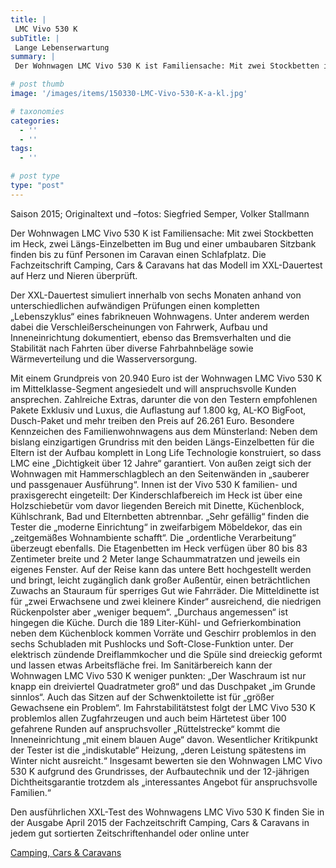 ```yaml
---
title: |
 LMC Vivo 530 K
subTitle: |
 Lange Lebenserwartung
summary: |
 Der Wohnwagen LMC Vivo 530 K ist Familiensache: Mit zwei Stockbetten im Heck, zwei Längs-Einzelbetten im Bug und einer umbaubaren Sitzbank finden bis zu fünf Personen im Caravan einen Schlafplatz. Die Fachzeitschrift Camping, Cars & Caravans hat das Modell im XXL-Dauertest auf Herz und Nieren überprüft.

# post thumb
image: '/images/items/150330-LMC-Vivo-530-K-a-kl.jpg'

# taxonomies
categories: 
  - ''
  - ''
tags:
  - ''

# post type
type: "post"
---
```


Saison 2015; Originaltext und –fotos: Siegfried Semper, Volker Stallmann  

Der Wohnwagen LMC Vivo 530 K ist Familiensache: Mit zwei Stockbetten im Heck, zwei Längs-Einzelbetten im Bug und einer umbaubaren Sitzbank finden bis zu fünf Personen im Caravan einen Schlafplatz. Die Fachzeitschrift Camping, Cars & Caravans hat das Modell im XXL-Dauertest auf Herz und Nieren überprüft.  

Der XXL-Dauertest simuliert innerhalb von sechs Monaten anhand von unterschiedlichen aufwändigen Prüfungen einen kompletten „Lebenszyklus“ eines fabrikneuen Wohnwagens. Unter anderem werden dabei die Verschleißerscheinungen von Fahrwerk, Aufbau und Inneneinrichtung dokumentiert, ebenso das Bremsverhalten und die Stabilität nach Fahrten über diverse Fahrbahnbeläge sowie Wärmeverteilung und die Wasserversorgung.  

Mit einem Grundpreis von 20.940 Euro ist der Wohnwagen LMC Vivo 530 K im Mittelklasse-Segment angesiedelt und will anspruchsvolle Kunden ansprechen. Zahlreiche Extras, darunter die von den Testern empfohlenen Pakete Exklusiv und Luxus, die Auflastung auf 1.800 kg, AL-KO BigFoot, Dusch-Paket und mehr treiben den Preis auf 26.261 Euro. Besondere Kennzeichen des Familienwohnwagens aus dem Münsterland: Neben dem bislang einzigartigen Grundriss mit den beiden Längs-Einzelbetten für die Eltern ist der Aufbau komplett in Long Life Technologie konstruiert, so dass LMC eine „Dichtigkeit über 12 Jahre“ garantiert. Von außen zeigt sich der Wohnwagen mit Hammerschlagblech an den Seitenwänden in „sauberer und passgenauer Ausführung“. Innen ist der Vivo 530 K familien- und praxisgerecht eingeteilt: Der Kinderschlafbereich im Heck ist über eine Holzschiebetür vom davor liegenden Bereich mit Dinette, Küchenblock, Kühlschrank, Bad und Elternbetten abtrennbar. „Sehr gefällig“ finden die Tester die „moderne Einrichtung“ in zweifarbigem Möbeldekor, das ein „zeitgemäßes Wohnambiente schafft“. Die „ordentliche Verarbeitung“ überzeugt ebenfalls. Die Etagenbetten im Heck verfügen über 80 bis 83 Zentimeter breite und 2 Meter lange Schaummatratzen und jeweils ein eigenes Fenster. Auf der Reise kann das untere Bett hochgestellt werden und bringt, leicht zugänglich dank großer Außentür, einen beträchtlichen Zuwachs an Stauraum für sperriges Gut wie Fahrräder. Die Mitteldinette ist für „zwei Erwachsene und zwei kleinere Kinder“ ausreichend, die niedrigen Rückenpolster aber „weniger bequem“. „Durchaus angemessen“ ist hingegen die Küche. Durch die 189 Liter-Kühl- und Gefrierkombination neben dem Küchenblock kommen Vorräte und Geschirr problemlos in den sechs Schubladen mit Pushlocks und Soft-Close-Funktion unter. Der elektrisch zündende Dreiflammkocher und die Spüle sind dreieckig geformt und lassen etwas Arbeitsfläche frei. Im Sanitärbereich kann der Wohnwagen LMC Vivo 530 K weniger punkten: „Der Waschraum ist nur knapp ein dreiviertel Quadratmeter groß“ und das Duschpaket „im Grunde sinnlos“. Auch das Sitzen auf der Schwenktoilette ist für „größer Gewachsene ein Problem“. Im Fahrstabilitätstest folgt der LMC Vivo 530 K problemlos allen Zugfahrzeugen und auch beim Härtetest über 100 gefahrene Runden auf anspruchsvoller „Rüttelstrecke“ kommt die Inneneinrichtung „mit einem blauen Auge“ davon. Wesentlicher Kritikpunkt der Tester ist die „indiskutable“ Heizung, „deren Leistung spätestens im Winter nicht ausreicht.“ Insgesamt bewerten sie den Wohnwagen LMC Vivo 530 K aufgrund des Grundrisses, der Aufbautechnik und der 12-jährigen Dichtheitsgarantie trotzdem als „interessantes Angebot für anspruchsvolle Familien.“  

Den ausführlichen XXL-Test des Wohnwagens LMC Vivo 530 K finden Sie in der Ausgabe April 2015 der Fachzeitschrift Camping, Cars & Caravans in jedem gut sortierten Zeitschriftenhandel oder online unter  

[Camping, Cars & Caravans](http://www.camping-cars-caravans.de)  